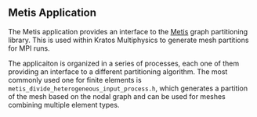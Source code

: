 ## Metis Application

The Metis application provides an interface to the [Metis](http://glaros.dtc.umn.edu/gkhome/metis/metis/overview) graph partitioning library. This is used within Kratos Multiphysics to generate mesh partitions for MPI runs.

The applicaiton is organized in a series of processes, each one of them providing an interface to a different partitioning algorithm. The most commonly used one for finite elements is ```metis_divide_heterogeneous_input_process.h```, which generates a partition of the mesh based on the nodal graph and can be used for meshes combining multiple element types.
